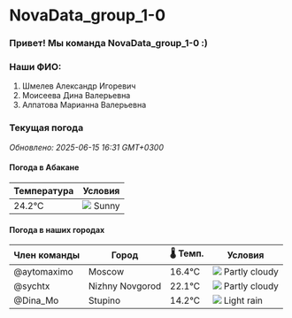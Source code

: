 # NovaData_group_1-0
### Привет! Мы команда NovaData_group_1-0 :)

### Наши ФИО:
1. Шмелев Александр Игоревич
2. Моисеева Дина Валерьевна
3. Алпатова Марианна Валерьевна

### Текущая погода
<!-- WEATHER:START -->
_Обновлено: 2025-06-15 16:31 GMT+0300_

#### Погода в Абакане

| Температура | Условия |
|-------------|----------|
| 24.2°C     | ![](https://cdn.weatherapi.com/weather/64x64/day/113.png) Sunny |

#### Погода в наших городах

| Член команды  | Город               | 🌡️ Темп.  | Условия          |
|---------------|---------------------|-----------|--------------------|
| @aytomaximo    | Moscow              |   16.4°C | ![](https://cdn.weatherapi.com/weather/64x64/day/116.png) Partly cloudy |
| @sychtx        | Nizhny Novgorod     |   22.1°C | ![](https://cdn.weatherapi.com/weather/64x64/day/116.png) Partly cloudy |
| @Dina_Mo       | Stupino             |   14.2°C | ![](https://cdn.weatherapi.com/weather/64x64/day/296.png) Light rain   |

<!-- WEATHER:END -->
